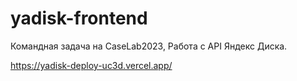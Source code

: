 # yadisk-frontend
Командная задача на CaseLab2023, Работа с API Яндекс Диска.

https://yadisk-deploy-uc3d.vercel.app/
